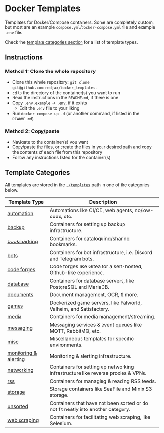 # Docker Templates

Templates for Docker/Compose containers. Some are completely custom, but most are an example `compose.yml`/`docker-compose.yml` file and example `.env` file.

Check the [template categories section](#template-categories) for a list of template types.

## Instructions

### Method 1: Clone the whole repository

- Clone this whole repository: `git clone git@github.com:redjax/docker_templates`.
- `cd` to the directory of the container(s) you want to run
- Read the instructions in the `README.md`, if there is one
- Copy `.env.example` -> `.env`, if it exists
  - Edit the `.env` file to your liking
- Run `docker compose up -d` (or another command, if listed in the `README.md`)

### Method 2: Copy/paste

- Navigate to the container(s) you want
- Copy/paste the files, or create the files in your desired path and copy the contents of each file from this repository
- Follow any instructions listed for the container(s)

## Template Categories

All templates are stored in the [`./templates`](./templates) path in one of the categories below.

| Template Type | Description |
| ------------------ | ----------- |
| [automation](./templates/automation) | Automations like CI/CD, web agents, no/low-code, etc. |
| [backup](./templates/backup) | Containers for setting up backup infrastructure. |
| [bookmarking](./templates/bookmarking) | Containers for cataloguing/sharing bookmarks. |
| [bots](./templates/bots) | Containers for bot infrastructure, i.e. Discord and Telegram bots. |
| [code forges](./templates/code) | Code forges like Gitea for a self-hosted, Github-like experience. |
| [database](./templates/database) | Containers for database servers, like PostgreSQL and MariaDB. |
| [documents](./templates/documents) | Document management, OCR, & more. |
| [games](./templates/games) | Dockerized game servers, like Palworld, Valheim, and Satisfactory. |
| [media](./templates/media) | Containers for media management/streaming. |
| [messaging](./templates/messaging) | Messaging services & event queues like MQTT, RabbitMQ, etc. |
| [misc](./templates/misc) | Miscellaneous templates for specific environments. |
| [monitoring & alerting](./templates/monitoring_alerting) | Monitoring & alerting infrastructure. |
| [networking](./templates/networking) | Containers for setting up networking infrastructure like reverse proxies & VPNs. |
| [rss](./templates/rss) | Containers for managing & reading RSS feeds. |
| [storage](./templates/storage) | Storage containers like SeaFile and Minio S3 storage. |
| [unsorted](./templates/unsorted) | Containers that have not been sorted or do not fit neatly into another category. |
| [web scraping](./templates/web_scraping/) | Containers for facilitating web scraping, like Selenium. |
